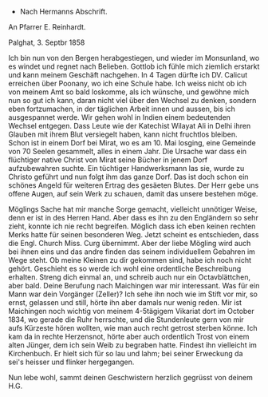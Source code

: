 + Nach Hermanns Abschrift.

An Pfarrer E. Reinhardt.

 Palghat, 3. Septbr 1858

Ich bin nun von den Bergen herabgestiegen, und wieder im Monsunland, wo es windet und regnet nach Belieben. Gottlob ich fühle mich ziemlich erstarkt und kann meinem Geschäft nachgehen. In 4 Tagen dürfte ich DV. Calicut erreichen über Poonany, wo ich eine Schule habe. Ich weiss nicht ob ich von meinem Amt so bald loskomme, als ich wünsche, und gewöhne mich nun so gut ich kann, daran nicht viel über den Wechsel zu denken, sondern eben fortzumachen, in der täglichen Arbeit innen und aussen, bis ich ausgespannet werde. Wir gehen wohl in Indien einem bedeutenden Wechsel entgegen. Dass Leute wie der Katechist Wilayat Ali in Delhi ihren Glauben mit ihrem Blut versiegelt haben, kann nicht fruchtlos bleiben. Schon ist in einem Dorf bei Mirat, wo es am 10. Mai losging, eine Gemeinde von 70 Seelen gesammelt, alles in einem Jahr. Die Ursache war dass ein flüchtiger native Christ von Mirat seine Bücher in jenem Dorf aufzubewahren suchte. Ein tüchtiger Handwerksmann las sie, wurde zu Christo geführt und nun folgt ihm das ganze Dorf. Das ist doch schon ein schönes Angeld für weiteren Ertrag des gesäeten Blutes. Der Herr gebe uns offene Augen, auf sein Werk zu schauen, damit das unsere bestehen möge.

Möglings Sache hat mir manche Sorge gemacht, vielleicht unnötiger Weise, denn er ist in des Herren Hand. Aber dass es ihn zu den Engländern so sehr zieht, konnte ich nie recht begreifen. Möglich dass ich eben keinen rechten Merks hatte für seinen besonderen Weg. Jetzt scheint es entschieden, dass die Engl. Church Miss. Curg übernimmt. Aber der liebe Mögling wird auch bei ihnen eins und das andre finden das seinem individuellem Gebahren im Wege steht. Ob meine Kleinen zu dir gekommen sind, habe ich noch nicht gehört. Geschieht es so werde ich wohl eine ordentliche Beschreibung erhalten. Streng dich einmal an, und schreib auch nur ein Octavblättchen, aber bald. Deine Berufung nach Maichingen war mir interessant. Was für ein Mann war dein Vorgänger (Zeller)? Ich sehe ihn noch wie im Stift vor mir, so ernst, gelassen und still, hörte ihn aber damals nur wenig reden. Mir ist Maichingen noch wichtig von meinem 4-5tägigem Vikariat dort im October 1834, wo gerade die Ruhr herrschte, und die Stundenleute gern von mir aufs Kürzeste hören wollten, wie man auch recht getrost sterben könne. Ich kam da in rechte Herzensnot, hörte aber auch ordentlich Trost von einem alten Jünger, dem ich sein Weib zu begraben hatte. Findest ihn vielleicht im Kirchenbuch. Er hielt sich für so lau und lahm; bei seiner Erweckung da sei's heisser und flinker hergegangen.

Nun lebe wohl, sammt deinen Geschwistern herzlich gegrüsst von deinem H.G. 

